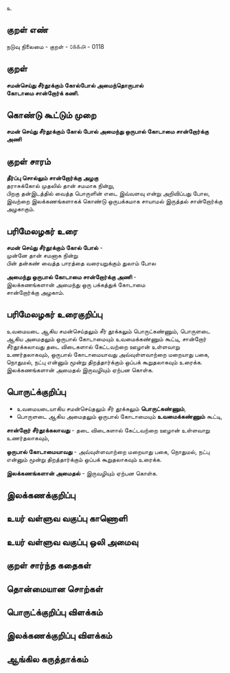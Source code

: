உ

## குறள் எண் 

நடுவு நிலைமை - குறள் - ௦௧௧௮ - 0118  

## குறள் 

**சமன்செய்து சீர்தூக்கும் கோல்போல் அமைந்தொருபால்  
கோடாமை சான்றோர்க் கணி.** 

## கொண்டு கூட்டும் முறை

**சமன் செய்து சீர்தூக்கும் கோல் போல் அமைந்து ஒருபால் கோடாமை சான்றோர்க்கு அணி**  

## குறள் சாரம் 

**தீர்ப்பு சொல்லும் சான்றோர்க்கு அழகு**  
தராசுக்கோல் முதலில் தான் சமமாக நின்று,  
பிறகு தன்இடத்தில் வைத்த பொருளின் எடை இவ்வளவு என்று அறிவிப்பது போல,  
இவற்றை இலக்கணங்களாகக் கொண்டு ஒருபக்கமாக சாயாமல் இருத்தல் சான்றோர்க்கு அழகாகும்.  

## பரிமேலழகர் உரை

**சமன் செய்து சீர்தூக்கும் கோல் போல்** -  
முன்னே தான் சமனாக நின்று  
பின் தன்கண் வைத்த பாரத்தை வரையறுக்கும் துலாம் போல  

**அமைந்து ஒருபால் கோடாமை சான்றோர்க்கு அணி** -  
இலக்கணங்களான் அமைந்து ஒரு பக்கத்துக் கோடாமை  
சான்றோர்க்கு அழகாம்.  

## பரிமேலழகர் உரைகுறிப்பு   

உவமையடை ஆகிய சமன்செய்தலும் சீர் தூக்கலும் பொருட்கண்ணும், பொருளடை ஆகிய அமைதலும் ஒருபால் கோடாமையும் உவமைக்கண்ணும் கூட்டி, சான்றோர் சீர்தூக்கலாவது தடை விடைகளால் கேட்டவற்றை ஊழான் உள்ளவாறு உணர்தலாகவும், ஒருபால் கோடாமையாவது அவ்வுள்ளவாற்றை மறையாது பகை, நொதுமல், நட்பு என்னும் மூன்று திறத்தார்க்கும் ஒப்பக் கூறுதலாகவும் உரைக்க.  
இலக்கணங்களான் அமைதல் இருவழியும் ஏற்பன கொள்க.

## பொருட்க்குறிப்பு 

* உவமையடையாகிய சமன்செய்தலும் சீர் தூக்கலும் **பொருட்கண்ணும்**,  
* பொருளடை ஆகிய அமைதலும் ஒருபால் கோடாமையும் **உவமைக்கண்ணும்** கூட்டி,    
   
**சான்றோர் சீர்தூக்கலாவது** - தடை விடைகளால் கேட்டவற்றை ஊழான் உள்ளவாறு உணர்தலாகவும்,   

**ஒருபால் கோடாமையாவது**  - அவ்வுள்ளவாற்றை மறையாது பகை, நொதுமல், நட்பு என்னும் மூன்று திறத்தார்க்கும் ஒப்பக் கூறுதலாகவும் உரைக்க.  

**இலக்கணங்களான் அமைதல்** - இருவழியும் ஏற்பன கொள்க.   

## இலக்கணக்குறிப்பு  


## உயர் வள்ளுவ வகுப்பு காணொளி


## உயர் வள்ளுவ வகுப்பு ஒலி அமைவு 

 
## குறள் சார்ந்த கதைகள் 


## தொன்மையான சொற்கள்


## பொருட்க்குறிப்பு விளக்கம்


## இலக்கணக்குறிப்பு விளக்கம்


## ஆங்கில கருத்தாக்கம் 



